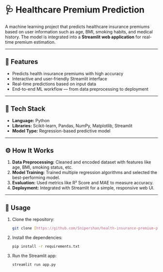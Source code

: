 # 🩺 Healthcare Premium Prediction

A machine learning project that predicts healthcare insurance premiums based on user information such as age, BMI, smoking habits, and medical history. The model is integrated into a **Streamlit web application** for real-time premium estimation.

---

## 🚀 Features
- Predicts health insurance premiums with high accuracy
- Interactive and user-friendly Streamlit interface
- Real-time predictions based on input data
- End-to-end ML workflow — from data preprocessing to deployment

---

## 🧠 Tech Stack
- **Language:** Python
- **Libraries:** Scikit-learn, Pandas, NumPy, Matplotlib, Streamlit
- **Model Type:** Regression-based predictive model

---

## ⚙️ How It Works
1.  **Data Preprocessing:** Cleaned and encoded dataset with features like age, BMI, smoking status, etc.
2.  **Model Training:** Trained multiple regression algorithms and selected the best-performing model.
3.  **Evaluation:** Used metrics like R² Score and MAE to measure accuracy.
4.  **Deployment:** Integrated with Streamlit for a simple, responsive web UI.

---

## 🧩 Usage
1.  Clone the repository:
    ```bash
    git clone [https://github.com/Snipershan/health-insurance-premium-prediction.git](https://github.com/Snipershan/health-insurance-premium-prediction.git)
    ```
2.  Install the dependencies:
    ```bash
    pip install -r requirements.txt
    ```
3.  Run the Streamlit app:
    ```bash
    streamlit run app.py
    ```

